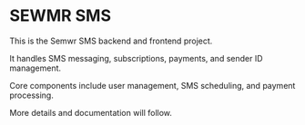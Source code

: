 # SEWMR SMS

This is the Semwr SMS backend and frontend project.

It handles SMS messaging, subscriptions, payments, and sender ID management.

Core components include user management, SMS scheduling, and payment processing.

More details and documentation will follow.
